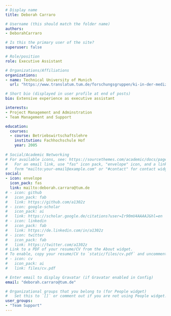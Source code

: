 ```yaml
---
# Display name
title: Deborah Carraro

# Username (this should match the folder name)
authors:
- DeborahCarraro

# Is this the primary user of the site?
superuser: false

# Role/position
role: Executive Assistant

# Organizations/Affiliations
organizations:
- name: Technical University of Munich
  url: "https://www.translatum.tum.de/forschungsgruppen/ki-in-der-medizin/"

# Short bio (displayed in user profile at end of posts)
bio: Extensive experience as executive assistant

interests:
- Project Management and Adminstration
- Team Management and Support

education:
  courses:
  - course: Betriebswirtschaftslehre
    institution: Fachhochschule Hof
    year: 2005
 
# Social/Academic Networking
# For available icons, see: https://sourcethemes.com/academic/docs/page-builder/#icons
#   For an email link, use "fas" icon pack, "envelope" icon, and a link in the
#   form "mailto:your-email@example.com" or "#contact" for contact widget.
social:
- icon: envelope
  icon_pack: fas
  link: mailto:deborah.carraro@tum.de
# - icon: github
#   icon_pack: fab
#   link: https://github.com/a1302z
# - icon: google-scholar
#   icon_pack: ai
#   link: https://scholar.google.de/citations?user=Ir90mU4AAAAJ&hl=en
# - icon: linkedin
#   icon_pack: fab
#   link: https://de.linkedin.com/in/a1302z
# - icon: twitter
#   icon_pack: fab
#   link: https://twitter.com/a1302z
# Link to a PDF of your resume/CV from the About widget.
# To enable, copy your resume/CV to `static/files/cv.pdf` and uncomment the lines below.
# - icon: cv
#   icon_pack: ai
#   link: files/cv.pdf

# Enter email to display Gravatar (if Gravatar enabled in Config)
email: "deborah.carraro@tum.de"

# Organizational groups that you belong to (for People widget)
#   Set this to `[]` or comment out if you are not using People widget.
user_groups:
- "Team Support"
---
```



